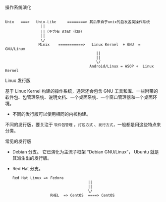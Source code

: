 操作系统演化

```

Unix   ===>   Unix-Like     ========> 其后来自于unix的启发各类操作系统
                ||                     
                ||（不含有 AT&T 代码）
                ||
                \/
               Minix    ===========>   Linux Kernel  + GNU  = GNU/Linux
                                         ||
                                         ||
                                         \/
                                      Android/Linux = ASOP +  Linux Kernel           
```



Linux 发行版

基于 Linux Kernel 构建的操作系统，通常还会包含 GNU 工具和库、一些附带的软件包、包管理系统、说明文档、一个桌面系统、一个窗口管理器和一个桌面环境。

- 不同的发行版可以使用相同的内核构建。

不同的发行版，要关注于 `软件包管理` ，`打包方式` 、`发行方式`，一般都是用这些特点来分类。

常见的发行版

- Debian 分支。 它已演化为主流子框架 “Debian GNU/Linux”， Ubuntu 就是其派生出的发行版。

- Red Hat 分支。

  ```
  Red Hat Linux => Fedora  
  									||
  									||
  									\/
                   RHEL  => CentOS  ====> CentOS
                   
                   
  ```

  